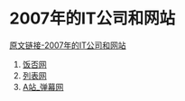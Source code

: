 # 2007年的IT公司和网站

[原文链接-2007年的IT公司和网站]()

1. [饭否网](https://www.it-this-year.com/2020/04/23/254)
2. [列表网](https://www.it-this-year.com/2020/04/23/256)
3. [A站_弹幕网](https://www.it-this-year.com/2020/04/23/258)
